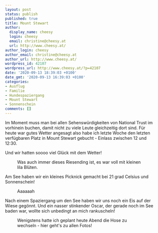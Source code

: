 ```yaml
---
layout: post
status: publish
published: true
title: Mount Stewart
author:
  display_name: cheesy
  login: cheesy
  email: christine@cheesy.at
  url: http://www.cheesy.at/
author_login: cheesy
author_email: christine@cheesy.at
author_url: http://www.cheesy.at/
wordpress_id: 42107
wordpress_url: http://www.cheesy.at/?p=42107
date: '2020-09-13 18:39:03 +0100'
date_gmt: '2020-09-13 16:39:03 +0100'
categories:
- Ausflug
- Familie
- Hundespaziergang
- Mount Stewart
- Sonnenschein
comments: []
---
```

<!-- wp:paragraph -->
Im Moment muss man bei allen Sehenswürdigkeiten von National Trust im vorhinein buchen, damit nicht zu viele Leute gleichzeitig dort sind. Für heute war gutes Wetter angesagt also habe ich letzte Woche den letzten verfügbaren Platz in Mount Stewart gebucht - Einlass zwischen 12 und 12:30.
<!-- /wp:paragraph -->
<!-- wp:paragraph -->
Und wir hatten soooo viel Glück mit dem Wetter!
<!-- /wp:paragraph -->
<!-- wp:image {"id":42068} -->
<figure class="wp-block-image"><img src="{% link _fotos/ausfluege/2020-2/mount-stewart/Mount-Stewart-003-2.jpg %}" alt="" class="wp-image-42068"><br>
<figcaption>Was auch immer dieses Riesending ist, es war voll mit kleinen lila Blüten.<br></figcaption>
</figure>
<!-- /wp:image -->
<!-- wp:paragraph -->
Am See haben wir ein kleines Picknick gemacht bei 21 grad Celsius und Sonnenschein!
<!-- /wp:paragraph -->
<!-- wp:image {"id":42076} -->
<figure class="wp-block-image"><img src="{% link _fotos/ausfluege/2020-2/mount-stewart/Mount-Stewart-011-2.jpg %}" alt="" class="wp-image-42076"><br>
<figcaption>Aaaaaah</figcaption>
</figure>
<!-- /wp:image -->
<!-- wp:paragraph -->
Nach einem Spaziergang um den See haben wir uns noch ein Eis auf der Wiese gegönnt. Und ein nasser stinkender Oscar, der gerade noch im See baden war, wollte sich unbedingt an mich rankuscheln!
<!-- /wp:paragraph -->
<!-- wp:image {"id":42099,"linkDestination":"custom"} -->
<figure class="wp-block-image"><a href="http://www.cheesy.at/fotos/ausfluege/2020-2/mount-stewart/"><img src="{% link _fotos/ausfluege/2020-2/mount-stewart/Mount-Stewart-034.jpg %}" alt="" class="wp-image-42099"></a><br>
<figcaption>Wenigstens hatte ich geplant heute Abend die Hose zu wechseln - hier geht's zu allen Fotos!</figcaption>
</figure>
<!-- /wp:image -->

